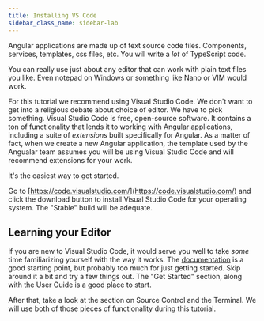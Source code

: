 ```yaml
---
title: Installing VS Code
sidebar_class_name: sidebar-lab
---
```


Angular applications are made up of text source code files. Components, services, templates, css files, etc. You will write a *lot* of TypeScript code. 

You can really use just about any editor that can work with plain text files you like. Even notepad on Windows or something like Nano or VIM would work. 

For this tutorial we recommend using Visual Studio Code. We don't want to get into a religious debate about choice of editor. We have to pick something. Visual Studio Code is free, open-source software. It contains a ton of functionality that lends it to working with Angular applications, including a suite of *extensions* built specifically for Angular. As a matter of fact, when we create a new Angular application, the template used by the Angualar team assumes you will be using Visual Studio Code and will recommend extensions for your work.

It's the easiest way to get started.

Go to [https://code.visualstudio.com/](https://code.visualstudio.com/) and click the download button to install Visual Studio Code for your operating system. The "Stable" build will be adequate.

## Learning your Editor

If you are new to Visual Studio Code, it would serve you well to take *some* time familiarizing yourself with the way it works. The [documentation](https://code.visualstudio.com/docs) is a good starting point, but probably too much for just getting started. Skip around it a bit and try a few things out. The "Get Started" section, along with the User Guide is a good place to start.

After that, take a look at the section on Source Control and the Terminal. We will use both of those pieces of functionality during this tutorial.